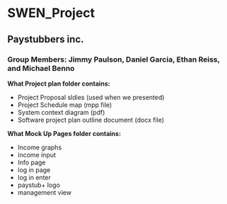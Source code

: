 # SWEN_Project
## Paystubbers inc.
### Group Members: Jimmy Paulson, Daniel Garcia, Ethan Reiss, and Michael Benno

**What Project plan folder contains:**
* Project Proposal sldies (used when we presented)
* Project Schedule map (mpp file)
* System context diagram (pdf)
* Software project plan outline document (docx file)

**What Mock Up Pages folder contains:**
* Income graphs
* income input
* Info page
* log in page
* log in enter
* paystub+ logo
* management view
